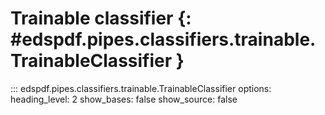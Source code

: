# Trainable classifier {: #edspdf.pipes.classifiers.trainable.TrainableClassifier }

::: edspdf.pipes.classifiers.trainable.TrainableClassifier
    options:
        heading_level: 2
        show_bases: false
        show_source: false
